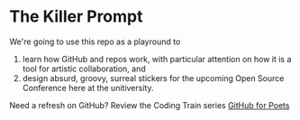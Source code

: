 # The Killer Prompt
We're going to use this repo as a playround to
1. learn how GitHub and repos work, with particular attention on how it is a tool for artistic collaboration, and
2. design absurd, groovy, surreal stickers for the upcoming Open Source Conference here at the unitiversity.

Need a refresh on GitHub? Review the Coding Train series [GitHub for Poets](https://www.youtube.com/playlist?list=PLRqwX-V7Uu6ZF9C0YMKuns9sLDzK6zoiV)
